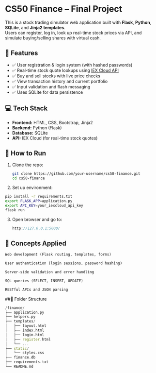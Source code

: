 # CS50 Finance – Final Project

This is a stock trading simulator web application built with **Flask**, **Python**, **SQLite**, and **Jinja2 templates**.  
Users can register, log in, look up real-time stock prices via API, and simulate buying/selling shares with virtual cash.

## 🧾 Features

- ✅ User registration & login system (with hashed passwords)
- ✅ Real-time stock quote lookups using [IEX Cloud API](https://iexcloud.io/)
- ✅ Buy and sell stocks with live price checks
- ✅ View transaction history and current portfolio
- ✅ Input validation and flash messaging
- ✅ Uses SQLite for data persistence

## 💻 Tech Stack

- **Frontend:** HTML, CSS, Bootstrap, Jinja2
- **Backend:** Python (Flask)
- **Database:** SQLite
- **API:** IEX Cloud (for real-time stock quotes)

## 🧪 How to Run

1. Clone the repo:
   ```bash
   git clone https://github.com/your-username/cs50-finance.git
   cd cs50-finance

2. Set up environment:
```bash
pip install -r requirements.txt
export FLASK_APP=application.py
export API_KEY=your_iexcloud_api_key
flask run
```

3. Open browser and go to:
   ```cpp
   http://127.0.0.1:5000/

## 🧠 Concepts Applied
```markdown
Web development (Flask routing, templates, forms)

User authentication (login sessions, password hashing)

Server-side validation and error handling

SQL queries (SELECT, INSERT, UPDATE)

RESTful APIs and JSON parsing
```
##📎 Folder Structure
```cpp
/finance/
├── application.py
├── helpers.py
├── templates/
│   ├── layout.html
│   ├── index.html
│   ├── login.html
│   ├── register.html
│   └── ...
├── static/
│   └── styles.css
├── finance.db
├── requirements.txt
└── README.md
